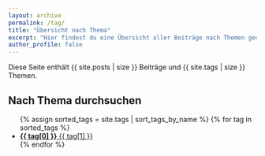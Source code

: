 ```yaml
---
layout: archive
permalink: /tag/
title: "Übersicht nach Thema"
excerpt: "Hier findest du eine Übersicht aller Beiträge nach Themen geordnet."
author_profile: false
---
```


Diese Seite enthält {{ site.posts | size }} Beiträge und {{ site.tags | size }} Themen.

<div class="entries__columns">
  <h2 class="title">Nach Thema durchsuchen</h2>
  <ul>
    {% assign sorted_tags = site.tags | sort_tags_by_name %}
    {% for tag in sorted_tags %}
      <li>
        <a href="/tag/{{ tag[0] | replace:' ','-' | downcase }}/">
          <strong>{{ tag[0] }}</strong> <span class="count">{{ tag[1] }}</span>
        </a>
      </li>
    {% endfor %}
  </ul>
</div>

